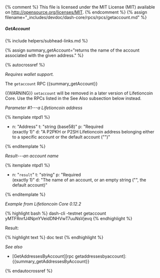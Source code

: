 {% comment %}
This file is licensed under the MIT License (MIT) available on
http://opensource.org/licenses/MIT.
{% endcomment %}
{% assign filename="_includes/devdoc/dash-core/rpcs/rpcs/getaccount.md" %}

##### GetAccount
{% include helpers/subhead-links.md %}

{% assign summary_getAccount="returns the name of the account associated with the given address." %}

<!-- __ -->

{% autocrossref %}

*Requires wallet support.*

The `getaccount` RPC {{summary_getAccount}}

{{WARNING}} `setaccount` will be removed in a later version of Lifetioncoin
Core.  Use the RPCs listed in the See Also subsection below instead.

*Parameter #1---a Lifetioncoin address*

{% itemplate ntpd1 %}
- n: "Address"
  t: "string (base58)"
  p: "Required<br>(exactly 1)"
  d: "A P2PKH or P2SH Lifetioncoin address belonging either to a specific account or the default account (\"\")"

{% enditemplate %}

*Result---an account name*

{% itemplate ntpd1 %}
- n: "`result`"
  t: "string"
  p: "Required<br>(exactly 1)"
  d: "The name of an account, or an empty string (\"\", the default account)"

{% enditemplate %}

*Example from Lifetioncoin Core 0.12.2*

{% highlight bash %}
dash-cli -testnet getaccount yMTFRnrfJ4NpnYVeidDNHVwT7uuNsVjevq
{% endhighlight %}

Result:

{% highlight text %}
doc test
{% endhighlight %}

*See also*

* [GetAddressesByAccount][rpc getaddressesbyaccount]: {{summary_getAddressesByAccount}}

{% endautocrossref %}
